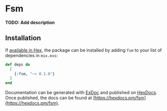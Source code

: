 # Fsm

**TODO: Add description**

## Installation

If [available in Hex](https://hex.pm/docs/publish), the package can be installed
by adding `fsm` to your list of dependencies in `mix.exs`:

```elixir
def deps do
  [
    {:fsm, "~> 0.1.0"}
  ]
end
```

Documentation can be generated with [ExDoc](https://github.com/elixir-lang/ex_doc)
and published on [HexDocs](https://hexdocs.pm). Once published, the docs can
be found at [https://hexdocs.pm/fsm](https://hexdocs.pm/fsm).

